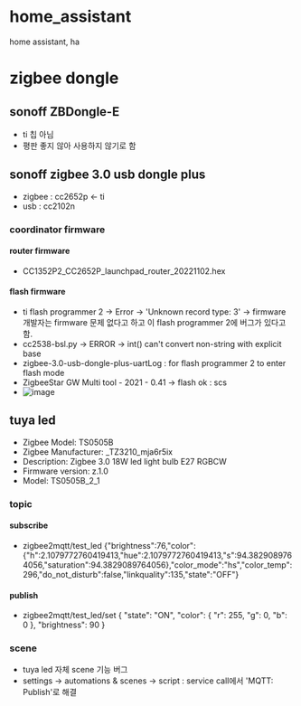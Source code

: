# home_assistant
home assistant, ha

# zigbee dongle
## sonoff ZBDongle-E 
- ti 칩 아님
- 평판 좋지 않아 사용하지 않기로 함
## sonoff zigbee 3.0 usb dongle plus
- zigbee : cc2652p <- ti
- usb : cc2102n
### coordinator firmware
#### router firmware
- CC1352P2_CC2652P_launchpad_router_20221102.hex
#### flash firmware 
- ti flash programmer 2 -> Error -> 'Unknown record type: 3' -> firmware 개발자는 firmware 문제 없다고 하고 이 flash programmer 2에 버그가 있다고 함.
- cc2538-bsl.py -> ERROR -> int() can't convert non-string with explicit base
- zigbee-3.0-usb-dongle-plus-uartLog : for flash programmer 2 to enter flash mode
- ZigbeeStar GW Multi tool - 2021 - 0.41 -> flash ok : scs
- ![image](https://github.com/ketri-scs/home_assistant/assets/74283411/21dd441d-c372-42d5-8625-ce318a114494)

## tuya led 
- Zigbee Model: TS0505B
- Zigbee Manufacturer: _TZ3210_mja6r5ix
- Description: Zigbee 3.0 18W led light bulb E27 RGBCW
- Firmware version: z.1.0
- Model: TS0505B_2_1
### topic
#### subscribe
- zigbee2mqtt/test_led
  {"brightness":76,"color":{"h":2.1079772760419413,"hue":2.1079772760419413,"s":94.3829089764056,"saturation":94.3829089764056},"color_mode":"hs","color_temp":296,"do_not_disturb":false,"linkquality":135,"state":"OFF"}
#### publish
- zigbee2mqtt/test_led/set
{
  "state": "ON",
  "color": {
    "r": 255,
    "g": 0,
    "b": 0
  },
  "brightness": 90
}

### scene
- tuya led 자체 scene 기능 버그
- settings -> automations & scenes -> script : service call에서 'MQTT: Publish'로 해결

